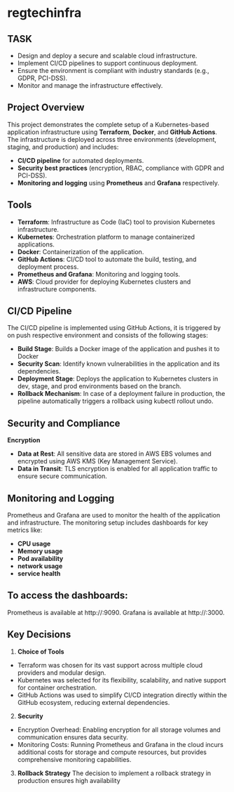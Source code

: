 # regtechinfra
## TASK 
* Design and deploy a secure and scalable cloud infrastructure.
* Implement CI/CD pipelines to support continuous deployment.
* Ensure the environment is compliant with industry standards (e.g., GDPR, PCI-DSS).
* Monitor and manage the infrastructure effectively.


## Project Overview
This project demonstrates the complete setup of a Kubernetes-based application infrastructure using **Terraform**, **Docker**, and **GitHub Actions**. The infrastructure is deployed across three environments (development, staging, and production) and includes:
- **CI/CD pipeline** for automated  deployments.
- **Security best practices** (encryption, RBAC, compliance with GDPR and PCI-DSS).
- **Monitoring and logging** using **Prometheus** and **Grafana** respectively.

## Tools
- **Terraform**: Infrastructure as Code (IaC) tool to provision Kubernetes infrastructure.
- **Kubernetes**: Orchestration platform to manage containerized applications.
- **Docker**: Containerization of the application.
- **GitHub Actions**: CI/CD tool to automate the build, testing, and deployment process.
- **Prometheus and Grafana**: Monitoring and logging tools.
- **AWS**: Cloud provider for deploying Kubernetes clusters and infrastructure components.

## CI/CD Pipeline
The CI/CD pipeline is implemented using GitHub Actions, it is triggered by on push respective environment and consists of the following stages:
- **Build Stage**: Builds a Docker image of the application and pushes it to Docker
- **Security Scan**: Identify known vulnerabilities in the application and its dependencies.
- **Deployment Stage**: Deploys the application to Kubernetes clusters in dev, stage, and prod environments based on the branch.
- **Rollback Mechanism**: In case of a deployment failure in production, the pipeline automatically triggers a rollback using kubectl rollout undo.

## Security and Compliance
**Encryption**
- **Data at Rest**: All sensitive data are stored in AWS EBS volumes and encrypted using AWS KMS (Key Management Service).
- **Data in Transit**: TLS encryption is enabled for all application traffic to ensure secure communication.

## Monitoring and Logging
Prometheus and Grafana are used to monitor the health of the application and infrastructure. The monitoring setup includes dashboards for key metrics like:
- **CPU usage**
- **Memory usage**
- **Pod availability**
- **network usage**
- **service health**

## To access the dashboards:
Prometheus is available at http://<prometheus-url>:9090.
Grafana is available at http://<grafana-url>:3000.

## Key Decisions
1. **Choice of Tools**
- Terraform was chosen for its vast support across multiple cloud providers and modular design.
- Kubernetes was selected for its flexibility, scalability, and native support for container orchestration.
- GitHub Actions was used to simplify CI/CD integration directly within the GitHub ecosystem, reducing external dependencies.
2. **Security**
- Encryption Overhead: Enabling encryption for all storage volumes and communication ensures data security.
- Monitoring Costs: Running Prometheus and Grafana in the cloud incurs additional costs for storage and compute resources, but provides comprehensive monitoring capabilities.
3. **Rollback Strategy**
The decision to implement a rollback strategy in production ensures high availability 